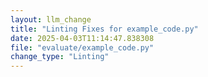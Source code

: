 ```yaml
---
layout: llm_change
title: "Linting Fixes for example_code.py"
date: 2025-04-03T11:14:47.838308
file: "evaluate/example_code.py"
change_type: "Linting"
---
```

